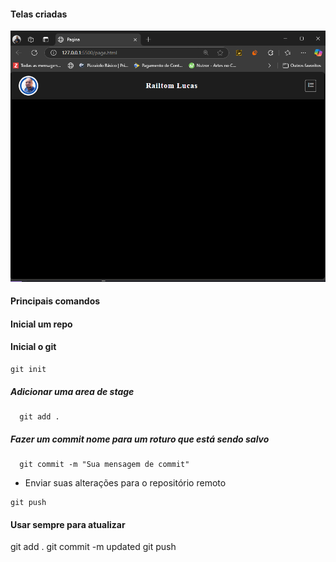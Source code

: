 #### Telas criadas

<img src="./screens/page-1.PNG" alt="">

#### Principais comandos

#### Inicial um repo

#### Inicial o git

```
git init
```

##### Adicionar uma area de stage

```
  git add .
```

##### Fazer um commit nome para um roturo que está sendo salvo

```
  git commit -m "Sua mensagem de commit"
```

- Enviar suas alterações para o repositório remoto

```
git push
```

#### Usar sempre para atualizar

git add .
git commit -m updated
git push
